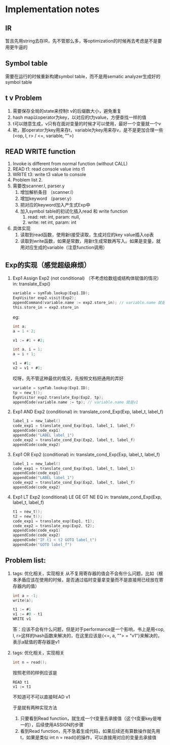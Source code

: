 # Implementation notes

## IR

暂且先用string去存IR，先不管那么多，等optimization的时候再去考虑是不是要用更牛逼的

## Symbol table
需要在运行的时候重新构建symbol table，而不是用sematic analyzer生成好的symbol table

## t v Problem
1. 需要保存全局的state来控制t v的后缀数大小，避免重复
2. hash map以operator为key，以对应的t为value，方便查找一样的值
3. t可以随意生成，v只有在面对变量的时候才可以使用，最好一个变量就一个v
4. 欸，那operator为key用来存t，variable为key用来存v，是不是更加合理一些(<op, l, r> / <=, variable, "">)

## READ WRITE function

1. Invoke is different from normal function (without CALL)
2. READ t1: read console value into t1
3. WRITE t3: write t3 value to console
4. Problem list 2.
5. 需要改scanner.l, parser.y
    1. 增加解析条目 （scanner.l）
    2. 增加keyword （parser.y）
    3. 把对应的keyword加入产生式Exp中
    4. 加入symbol table的初试化插入read 和 write function
        1. read: ret: int,  param: null, 
        2. write: ret int, param: int
6. 具体实现
    1. 读取到read函数，使用新t接受读取，生成对应的key value插入op表
    2. 读取到write函数，如果是常数，用新t生成常数再写入。如果是变量，就用对应生成的variable（注意function调用）
    
## Exp的实现（感觉超级麻烦）
1. Exp1 Assign Exp2 (not conditional)
    （不考虑给数组或结构体赋值的情况） 
    in: translate_Exp()
    ```c
    variable = symTab.lookup(Exp1.ID);
    ExpVisitor exp2.visit(Exp2);
    appendCommand(variable.name := exp2.store_in); // variable.name 就是v1
    this.store_in = exp2.store_in
    ```
    eg:
    ```c
    int a;
    a = 1 + 2;
    
    v1 := #1 + #2;
    ```
    ```c
    int a, i = 1;
    a = i + 1;
    
    v1 = #1;
    v2 = v1 + #1;
    ```
    哎呀，先不管这种最优的情况，先按照文档把通用的弄好
    ```c
    variable = symTab.lookup(Exp1.ID);
    tp = new_t();
    ExpVisitor exp2.translate_Exp(Exp2, tp);
    appendCode(variable.name := tp); // variable.name 就是v1
    ```
2. Exp1 AND Exp2 (conditional)
    in: translate_cond_Exp(Exp, label_t, label_f)
    ```c
    label_1 = new_label()
    code_exp1 = translate_cond_Exp(Exp1, label_1, label_f)
    appendCode(code_exp1)
    appendCode("LABEL label_1")
    code_exp2 = translate_cond_Exp(Exp2, label_t, label_f)
    appendCode(code_exp2)
    ```
3. Exp1 OR Exp2 (conditional)
    in: translate_cond_Exp(Exp, label_t, label_f)
    ```c
    label_1 = new_label()
    code_exp1 = translate_cond_Exp(Exp1, label_t, label_1)
    appendCode(code_exp1)
    appendCode("LABEL label_1")
    code_exp2 = translate_cond_Exp(Exp2, label_t, label_f)
    appendCode(code_exp2)
    ```
4. Exp1 LT Exp2 (conditional) LE GE GT NE EQ
    in: translate_cond_Exp(Exp, label_t, label_f)
    ```c
    t1 = new_t();
    t2 = new_t();
    code_exp1 = translate_exp(Exp1, t1);
    code_exp2 = translate_exp(Exp2, t2);
    appendCode(code_exp1)
    appendCode(code_exp2)
    appendCode("IF t1 < t2 GOTO label_t")
    appendCode("GOTO label_f")
    ```

## Problem list:
1. tags: 优化相关，实现相关
    从不复用寄存器的值会不会有什么问题，比如（根本矛盾应该在使用的时候，是否通过临时变量拿变量而不是直接用已经放在寄存器内的值）  
    ```c
    int a = -1;
    write(a);
    
    t1 := #1
    v1 := #0 - t1
    WRITE v1
    ```
    答：应该不会有什么问题，但是对于performance是一个影响，书上是用<op, l, r>这样的hash函数来解决的，在这里应该是{<=, a, ""> = "v1"}来解决的，表示a赋值的寄存器是v1 
    
2. tags: 优化相关，实现相关
   ```c
   int n = read();
   ```
   按照老师的样例应该是
   ```
   READ t1
   v1 := t1
   ```
   不知道可不可以直接READ v1
   
   于是就有两种实现方法  
   1. 只要看到Read function，就生成一个t变量去承接值（这个t变量key是唯一的），后续使用ASSIGN的步骤  
   2. 看到Read function，先不急着生成代码，如果后续还有算数操作就先用t，如果是类似 int n = read()的操作，可以直接用对应的变量去承接值
